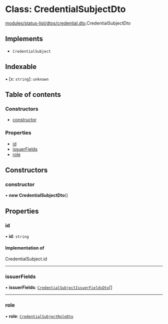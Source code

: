 # Class: CredentialSubjectDto

[modules/status-list/dtos/credential.dto](../modules/modules_status_list_dtos_credential_dto.md).CredentialSubjectDto

## Implements

- `CredentialSubject`

## Indexable

▪ [x: `string`]: `unknown`

## Table of contents

### Constructors

- [constructor](modules_status_list_dtos_credential_dto.CredentialSubjectDto.md#constructor)

### Properties

- [id](modules_status_list_dtos_credential_dto.CredentialSubjectDto.md#id)
- [issuerFields](modules_status_list_dtos_credential_dto.CredentialSubjectDto.md#issuerfields)
- [role](modules_status_list_dtos_credential_dto.CredentialSubjectDto.md#role)

## Constructors

### constructor

• **new CredentialSubjectDto**()

## Properties

### id

• **id**: `string`

#### Implementation of

CredentialSubject.id

___

### issuerFields

• **issuerFields**: [`CredentialSubjectIssuerFieldsDto`](modules_status_list_dtos_credential_dto.CredentialSubjectIssuerFieldsDto.md)[]

___

### role

• **role**: [`CredentialSubjectRoleDto`](modules_status_list_dtos_credential_dto.CredentialSubjectRoleDto.md)
